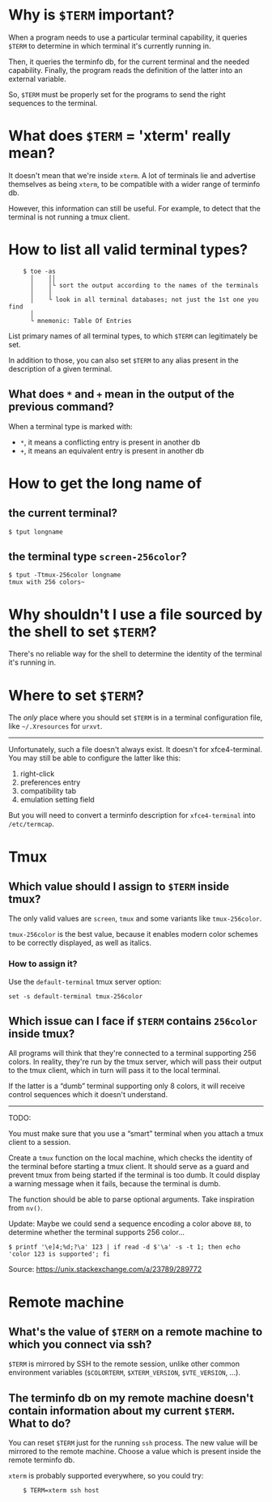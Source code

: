 # Why is `$TERM` important?

When a program needs to use a particular terminal capability, it queries `$TERM`
to determine in which terminal it's currently running in.

Then,  it queries  the terminfo  db,  for the  current terminal  and the  needed
capability.
Finally,  the program  reads  the  definition of  the  latter  into an  external
variable.

So, `$TERM` must be properly set for the programs to send the right sequences to
the terminal.

# What does `$TERM` = 'xterm' really mean?

It doesn't mean that we're inside `xterm`.
A  lot  of terminals  lie  and  advertise themselves  as  being  `xterm`, to  be
compatible with a wider range of terminfo db.

However, this information can still be useful.
For example, to detect that the terminal is not running a tmux client.

##
# How to list all valid terminal types?

        $ toe -as
          │    ││
          │    │└ sort the output according to the names of the terminals
          │    │
          │    └ look in all terminal databases; not just the 1st one you find
          │
          └ mnemonic: Table Of Entries

List primary names  of all terminal types, to which  `$TERM` can legitimately be
set.

In addition  to those,  you can  also set `$TERM`  to any  alias present  in the
description of a given terminal.

## What does `*` and `+` mean in the output of the previous command?

When a terminal type is marked with:

   - `*`, it means a conflicting entry is present in another db
   - `+`, it means an equivalent entry is present in another db

##
# How to get the long name of
## the current terminal?

    $ tput longname

## the terminal type `screen-256color`?

    $ tput -Ttmux-256color longname
    tmux with 256 colors~

##
# Why shouldn't I use a file sourced by the shell to set `$TERM`?

There's no reliable way for the shell  to determine the identity of the terminal
it's running in.

# Where to set `$TERM`?

The *only*  place where you  should set `$TERM`  is in a  terminal configuration
file, like `~/.Xresources` for `urxvt`.

---

Unfortunately, such a file doesn't always exist.
It doesn't for xfce4-terminal.
You may still be able to configure the latter like this:

   1. right-click
   2. preferences entry
   3. compatibility tab
   4. emulation setting field

But you  will need to convert  a terminfo description for  `xfce4-terminal` into
`/etc/termcap`.

##
# Tmux
## Which value should I assign to `$TERM` inside tmux?

The only valid values are `screen`, `tmux` and some variants like `tmux-256color`.

`tmux-256color` is the best value, because it enables modern color schemes to be
correctly displayed, as well as italics.

### How to assign it?

Use the `default-terminal` tmux server option:

    set -s default-terminal tmux-256color

###
## Which issue can I face if `$TERM` contains `256color` inside tmux?

All programs  will think  that they're  connected to  a terminal  supporting 256
colors.
In reality, they're run by the tmux  server, which will pass their output to the
tmux client, which in turn will pass it to the local terminal.

If the  latter is a  “dumb” terminal supporting only  8 colors, it  will receive
control sequences which it doesn't understand.

---

TODO:

You must make sure that you use a “smart” terminal when you attach a tmux client
to a session.

Create a `tmux` function on the local  machine, which checks the identity of the
terminal before starting a tmux client.
It should serve as  a guard and prevent tmux from being  started if the terminal
is too dumb.
It could display a warning message when it fails, because the terminal is dumb.

The function should be able to parse optional arguments.
Take inspiration from `nv()`.

Update:
Maybe we could send a sequence encoding a color above `88`, to determine whether
the terminal supports 256 color...

    $ printf '\e]4;%d;?\a' 123 | if read -d $'\a' -s -t 1; then echo 'color 123 is supported'; fi

Source: https://unix.stackexchange.com/a/23789/289772

##
# Remote machine
## What's the value of `$TERM` on a remote machine to which you connect via ssh?

`$TERM` is mirrored by SSH to the remote session, unlike other common
environment variables (`$COLORTERM`, `$XTERM_VERSION`, `$VTE_VERSION`, ...).

## The terminfo db on my remote machine doesn't contain information about my current `$TERM`.  What to do?

You can reset `$TERM` just for the running `ssh` process.
The new value will be mirrored to the remote machine.
Choose a value which is present inside the remote terminfo db.

`xterm` is probably supported everywhere, so you could try:

        $ TERM=xterm ssh host

